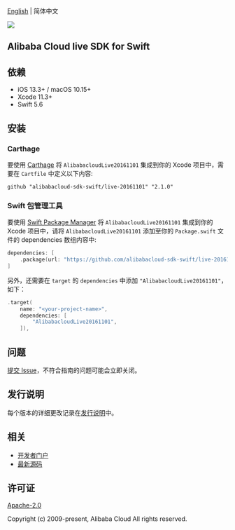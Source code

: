 [English](README.md) | 简体中文

![](https://aliyunsdk-pages.alicdn.com/icons/AlibabaCloud.svg)

## Alibaba Cloud live SDK for Swift

## 依赖

- iOS 13.3+ / macOS 10.15+
- Xcode 11.3+
- Swift 5.6

## 安装

### Carthage

要使用 [Carthage](https://github.com/Carthage/Carthage) 将 `AlibabacloudLive20161101` 集成到你的 Xcode 项目中，需要在 `Cartfile` 中定义以下内容:

```ogdl
github "alibabacloud-sdk-swift/live-20161101" "2.1.0"
```

### Swift 包管理工具

要使用 [Swift Package Manager](https://swift.org/package-manager/) 将 `AlibabacloudLive20161101` 集成到你的 Xcode 项目中，请将 `AlibabacloudLive20161101` 添加至你的 `Package.swift` 文件的 dependencies 数组内容中:

```swift
dependencies: [
    .package(url: "https://github.com/alibabacloud-sdk-swift/live-20161101.git", from: "2.1.0")
]
```

另外，还需要在 `target` 的 `dependencies` 中添加 `"AlibabacloudLive20161101"`，如下：

```swift
.target(
    name: "<your-project-name>",
    dependencies: [
        "AlibabacloudLive20161101",
    ]),
```

## 问题

[提交 Issue](https://github.com/alibabacloud-sdk-swift/live-20161101/issues/new)，不符合指南的问题可能会立即关闭。

## 发行说明

每个版本的详细更改记录在[发行说明](./ChangeLog.txt)中。

## 相关

* [开发者门户](https://next.api.aliyun.com/home)
* [最新源码](https://github.com/alibabacloud-sdk-swift/live-20161101)

## 许可证

[Apache-2.0](http://www.apache.org/licenses/LICENSE-2.0)

Copyright (c) 2009-present, Alibaba Cloud All rights reserved.
